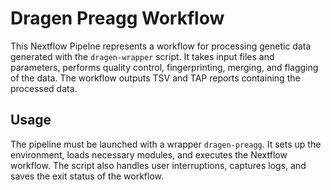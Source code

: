 # Dragen Preagg Workflow

This Nextflow Pipelne represents a workflow for processing genetic data generated with the `dragen-wrapper` script. It takes input files and parameters, performs quality control, fingerprinting, merging, and flagging of the data. The workflow outputs TSV and TAP reports containing the processed data.

## Usage

The pipeline must be launched with a wrapper `dragen-preagg`. It sets up the environment, loads necessary modules, and executes the Nextflow workflow. The script also handles user interruptions, captures logs, and saves the exit status of the workflow.